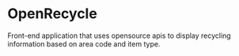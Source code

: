 # OpenRecycle
Front-end application that uses opensource apis to display recycling information based on area code and item type.
